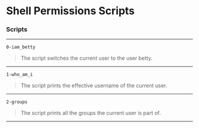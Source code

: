 # Shell Permissions Scripts
### Scripts
---
`0-iam_betty`
> The script switches the current user to the user betty.
---
`1-who_am_i`
> The script prints the effective username of the current user.
---
`2-groups`
> The script prints all the groups the current user is part of.
---
